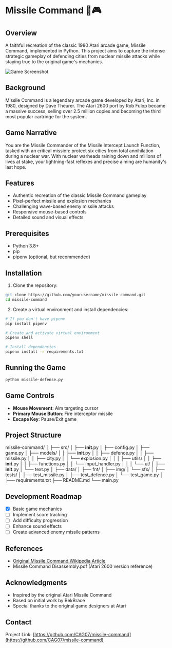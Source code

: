 # Missile Command 🚀🎮

## Overview

A faithful recreation of the classic 1980 Atari arcade game, Missile Command, implemented in Python. This project aims to capture the intense strategic gameplay of defending cities from nuclear missile attacks while staying true to the original game's mechanics.

![Game Screenshot](missile-command\Missile_Command.png)

## Background

Missile Command is a legendary arcade game developed by Atari, Inc. in 1980, designed by Dave Theurer. The Atari 2600 port by Rob Fulop became a massive success, selling over 2.5 million copies and becoming the third most popular cartridge for the system.

## Game Narrative

You are the Missile Commander of the Missile Intercept Launch Function, tasked with an critical mission: protect six cities from total annihilation during a nuclear war. With nuclear warheads raining down and millions of lives at stake, your lightning-fast reflexes and precise aiming are humanity's last hope.

## Features

- Authentic recreation of the classic Missile Command gameplay
- Pixel-perfect missile and explosion mechanics
- Challenging wave-based enemy missile attacks
- Responsive mouse-based controls
- Detailed sound and visual effects

## Prerequisites

- Python 3.8+
- pip
- pipenv (optional, but recommended)

## Installation

1. Clone the repository:
```bash
git clone https://github.com/yourusername/missile-command.git
cd missile-command
```

2. Create a virtual environment and install dependencies:
```bash
# If you don't have pipenv
pip install pipenv

# Create and activate virtual environment
pipenv shell

# Install dependencies
pipenv install -r requirements.txt
```

## Running the Game

```bash
python missile-defense.py
```

## Game Controls

- **Mouse Movement**: Aim targeting cursor
- **Primary Mouse Button**: Fire interceptor missile
- **Escape Key**: Pause/Exit game

## Project Structure

missile-command/
│
├── src/
│   ├── __init__.py
│   ├── config.py
│   ├── game.py
│   ├── models/
│   │   ├── __init__.py
│   │   ├── defence.py
│   │   ├── missile.py
│   │   ├── city.py
│   │   └── explosion.py
│   │
│   ├── utils/
│   │   ├── __init__.py
│   │   ├── functions.py
│   │   └── input_handler.py
│   │
│   └── ui/
│       ├── __init__.py
│       └── text.py
│
├── data/
│   ├── fnt/
│   ├── img/
│   └── sfx/
│
├── tests/
│   ├── test_missile.py
│   ├── test_defence.py
│   └── test_game.py
│
├── requirements.txt
├── README.md
└── main.py

## Development Roadmap

- [x] Basic game mechanics
- [ ] Implement score tracking
- [ ] Add difficulty progression
- [ ] Enhance sound effects
- [ ] Create advanced enemy missile patterns

## References

- [Original Missile Command Wikipedia Article](https://en.wikipedia.org/wiki/Missile_Command)
- Missile Command Disassembly.pdf (Atari 2600 version reference)

## Acknowledgments

- Inspired by the original Atari Missile Command
- Based on initial work by BekBrace
- Special thanks to the original game designers at Atari

## Contact

Project Link: [https://github.com/CAG07/missile-command](https://github.com/CAG07/missile-command)
